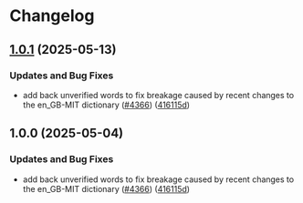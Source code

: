 # Changelog

## [1.0.1](https://github.com/ccoveille-forks/cspell-dicts/compare/@internal/en-freq@1.0.0...@internal/en-freq@1.0.1) (2025-05-13)


### Updates and Bug Fixes

* add back unverified words to fix breakage caused by recent changes to the en_GB-MIT dictionary  ([#4366](https://github.com/ccoveille-forks/cspell-dicts/issues/4366)) ([416115d](https://github.com/ccoveille-forks/cspell-dicts/commit/416115dec22567d94fb0246b64489fcfdddfc988))

## 1.0.0 (2025-05-04)


### Updates and Bug Fixes

* add back unverified words to fix breakage caused by recent changes to the en_GB-MIT dictionary  ([#4366](https://github.com/streetsidesoftware/cspell-dicts/issues/4366)) ([416115d](https://github.com/streetsidesoftware/cspell-dicts/commit/416115dec22567d94fb0246b64489fcfdddfc988))
